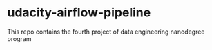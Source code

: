 # udacity-airflow-pipeline
This repo contains the fourth project of data engineering nanodegree program
